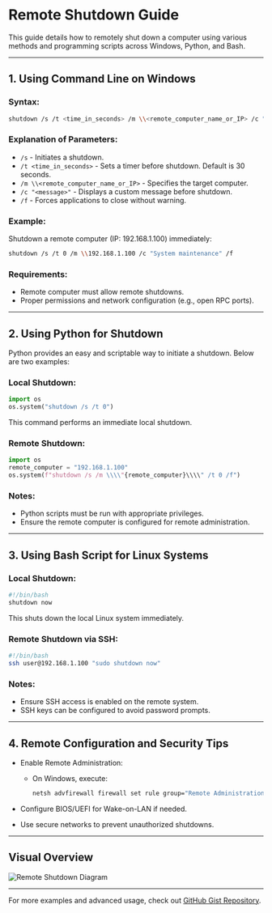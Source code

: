 

# Remote Shutdown Guide

This guide details how to remotely shut down a computer using various methods and programming scripts across Windows, Python, and Bash.

---

## 1. **Using Command Line on Windows**

### Syntax:
```bash
shutdown /s /t <time_in_seconds> /m \\<remote_computer_name_or_IP> /c "<message>" /f
```

### Explanation of Parameters:
- `/s` - Initiates a shutdown.
- `/t <time_in_seconds>` - Sets a timer before shutdown. Default is 30 seconds.
- `/m \\<remote_computer_name_or_IP>` - Specifies the target computer.
- `/c "<message>"` - Displays a custom message before shutdown.
- `/f` - Forces applications to close without warning.

### Example:
Shutdown a remote computer (IP: 192.168.1.100) immediately:
```bash
shutdown /s /t 0 /m \\192.168.1.100 /c "System maintenance" /f
```

### Requirements:
- Remote computer must allow remote shutdowns.
- Proper permissions and network configuration (e.g., open RPC ports).

---

## 2. **Using Python for Shutdown**

Python provides an easy and scriptable way to initiate a shutdown. Below are two examples:

### Local Shutdown:
```python
import os
os.system("shutdown /s /t 0")
```
This command performs an immediate local shutdown.

### Remote Shutdown:
```python
import os
remote_computer = "192.168.1.100"
os.system(f"shutdown /s /m \\\\"{remote_computer}\\\\" /t 0 /f")
```

### Notes:
- Python scripts must be run with appropriate privileges.
- Ensure the remote computer is configured for remote administration.

---

## 3. **Using Bash Script for Linux Systems**

### Local Shutdown:
```bash
#!/bin/bash
shutdown now
```
This shuts down the local Linux system immediately.

### Remote Shutdown via SSH:
```bash
#!/bin/bash
ssh user@192.168.1.100 "sudo shutdown now"
```

### Notes:
- Ensure SSH access is enabled on the remote system.
- SSH keys can be configured to avoid password prompts.

---

## 4. **Remote Configuration and Security Tips**
- Enable Remote Administration:
  - On Windows, execute:
    ```bash
    netsh advfirewall firewall set rule group="Remote Administration" new enable=yes
    ```

- Configure BIOS/UEFI for Wake-on-LAN if needed.
- Use secure networks to prevent unauthorized shutdowns.

---

## Visual Overview

![Remote Shutdown Diagram](https://via.placeholder.com/800x400?text=Remote+Shutdown+Workflow)

---

For more examples and advanced usage, check out [GitHub Gist Repository](https://github.com/example/remote-shutdown).
